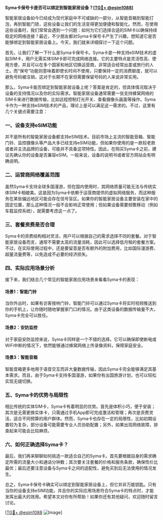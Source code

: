 **Syma卡保号卡是否可以绑定到智能家居设备？[[TG💪+ @esim1088](https://t.me/s/esim1088)]**

智能家居设备如今已经成为现代家庭中不可或缺的一部分，从智能音箱到智能灯泡，再到智能门锁，这些设备让我们的生活变得更加便捷和智能化。然而，在使用这些设备时，我们常常会遇到一个问题：如何为它们选择合适的SIM卡以确保持续稳定的网络连接？最近，不少朋友都对Syma卡保号卡产生了兴趣，想知道它是否能够绑定到智能家居设备上。今天，我们就来详细探讨一下这个问题。

首先，让我们了解一下什么是Syma卡保号卡。Syma卡是一种支持eSIM技术的虚拟SIM卡，用户无需实体SIM卡即可完成网络连接。它的主要特点是灵活性高、使用方便，并且可以在多个国家和地区切换运营商，非常适合经常出差或旅行的人士。而“保号”功能则意味着即使长时间不使用，只要保持一定的消费额度，就可以避免号码被注销，这对于长期不在家但需要保留号码的人来说非常实用。

那么，Syma卡能否绑定到智能家居设备上呢？答案是肯定的，但具体情况取决于设备的支持情况以及你的实际需求。智能家居设备通常需要一张支持蜂窝网络的SIM卡来进行数据传输，比如远程控制灯光开关、查看摄像头画面等操作。Syma卡作为一种支持eSIM技术的产品，理论上是可以满足这一需求的。不过，这里有几个关键点需要注意：

### 一、设备支持eSIM功能

并不是所有的智能家居设备都支持eSIM技术。目前市场上主流的智能音箱、智能门铃、监控摄像头等产品大多已经支持eSIM功能，但如果你使用的是一款较老款或者非主流品牌的设备，可能并不具备这项特性。因此，在购买Syma卡之前，建议先确认你的设备是否兼容eSIM。一般来说，设备的说明书或者官方网站会有明确说明。

### 二、运营商网络覆盖范围

虽然Syma卡支持全球多国漫游，但在国内使用时，其网络质量可能无法与传统实体SIM卡相媲美。这是因为Syma卡依赖于运营商提供的虚拟网络服务，而这种服务在某些偏远地区可能会存在信号盲区。如果你的智能家居设备主要安装在家中的固定位置，那么这种情况一般不会影响正常使用；但如果设备需要频繁移动（例如车载监控系统），就需要考虑这一点了。

### 三、套餐资费是否合理

Syma卡的资费结构相对灵活，用户可以根据自己的需求选择不同的套餐。对于智能家居设备而言，通常不需要太高的流量消耗，因此可以选择低月租的套餐方案。不过，在实际使用过程中，还是要留意是否有额外的附加费用，比如国际漫游费、超量流量费等，以免造成不必要的经济损失。

### 四、实际应用场景分析

接下来，我们结合几个常见的智能家居应用场景来看看Syma卡的表现：

#### 场景1：智能门铃

当你外出时，如果有访客按响门铃，智能门铃可以通过Syma卡将实时视频推送到你的手机上，让你随时随地掌握家门口的情况。由于这类设备的数据传输量不大，Syma卡完全可以胜任。

#### 场景2：安防监控

对于家庭安防监控来说，Syma卡同样是一个不错的选择。它可以确保即使断电或WiFi中断的情况下，依然能够通过蜂窝网络上传录像资料，保障家庭安全。

#### 场景3：智能音箱

智能音箱更多地用于语音交互而非大量数据传输，因此Syma卡完全能够满足其基本需求。而且，由于Syma卡支持多国漫游，如果你有出国旅游计划，也可以轻松实现无缝切换。

### 五、Syma卡的优势与局限性

相比传统的实体SIM卡，Syma卡有着明显的优势。首先是体积小巧，便于安装；其次是无需更换实体卡，只需通过手机App即可完成激活和管理；再次是资费灵活，适合不同预算的用户群体。然而，Syma卡也存在一定的局限性，比如初期设置较为复杂，部分设备可能需要专业人员协助配置；另外，如果出现网络故障，排查起来可能会比较麻烦。

### 六、如何正确选择Syma卡？

最后，我们再来聊聊如何挑选一款适合自己的Syma卡。首先要根据自身的需求确定所需的流量大小和通话分钟数；其次要关注套餐的价格和服务条款，确保性价比最优；最后还要注意设备与Syma卡之间的适配性，避免买到后无法使用的情况发生。

总之，Syma卡保号卡确实可以绑定到智能家居设备上，但它并非万能钥匙。只有当你的设备支持eSIM功能，并且你的实际应用场景符合Syma卡的特点时，才能发挥出最大的效用。希望本文对你有所帮助！如果你还有其他疑问，欢迎随时留言讨论。

[[TG💪+ @esim1088](https://t.me/s/esim1088) ![Image](https://i.postimg.cc/4NQfJmqS/Snipaste-2025-05-13-00-14-12.png)]